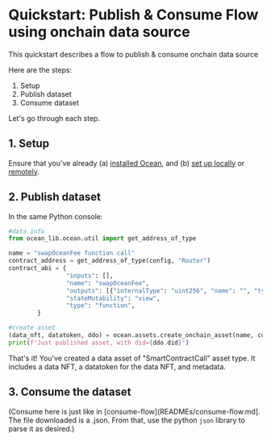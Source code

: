 <!--
Copyright 2022 Ocean Protocol Foundation
SPDX-License-Identifier: Apache-2.0
-->

# Quickstart: Publish & Consume Flow using onchain data source

This quickstart describes a flow to publish & consume onchain data source

Here are the steps:

1.  Setup
2.  Publish dataset
3.  Consume dataset

Let's go through each step.

## 1. Setup

Ensure that you've already (a) [installed Ocean](install.md), and (b) [set up locally](setup-local.md) or [remotely](setup-remote.md).

## 2. Publish dataset

In the same Python console:
```python
#data info
from ocean_lib.ocean.util import get_address_of_type

name = "swapOceanFee function call"
contract_address = get_address_of_type(config, "Router")
contract_abi = {
                "inputs": [],
                "name": "swapOceanFee",
                "outputs": [{"internalType": "uint256", "name": "", "type": "uint256"}],
                "stateMutability": "view",
                "type": "function",
		}

#create asset
(data_nft, datatoken, ddo) = ocean.assets.create_onchain_asset(name, contract_address, contract_abi, {"from": alice})
print(f"Just published asset, with did={ddo.did}")
```

That's it! You've created a data asset of "SmartContractCall" asset type. It includes a data NFT, a datatoken for the data NFT, and metadata.

## 3.  Consume the dataset

(Consume here is just like in [consume-flow](READMEs/consume-flow.md]. The file downloaded is a .json. From that, use the python `json` library to parse it as desired.)
